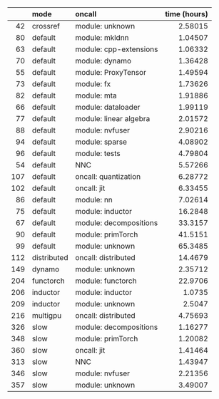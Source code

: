 <!-- Here we cut out data points with times less than 1 hour -->
|     | mode        | oncall                 |     time (hours) |
|----:|:------------|:-----------------------|---------:|
|  42 | crossref    | module: unknown        |  2.58015 |
|  80 | default     | module: mkldnn         |  1.04507 |
|  63 | default     | module: cpp-extensions |  1.06332 |
|  70 | default     | module: dynamo         |  1.36428 |
|  55 | default     | module: ProxyTensor    |  1.49594 |
|  73 | default     | module: fx             |  1.73626 |
|  82 | default     | module: mta            |  1.91886 |
|  66 | default     | module: dataloader     |  1.99119 |
|  77 | default     | module: linear algebra |  2.01572 |
|  88 | default     | module: nvfuser        |  2.90216 |
|  94 | default     | module: sparse         |  4.08902 |
|  96 | default     | module: tests          |  4.79804 |
|  54 | default     | NNC                    |  5.57266 |
| 107 | default     | oncall: quantization   |  6.28772 |
| 102 | default     | oncall: jit            |  6.33455 |
|  86 | default     | module: nn             |  7.02614 |
|  75 | default     | module: inductor       | 16.2848  |
|  67 | default     | module: decompositions | 33.3157  |
|  90 | default     | module: primTorch      | 41.5151  |
|  99 | default     | module: unknown        | 65.3485  |
| 112 | distributed | oncall: distributed    | 14.4679  |
| 149 | dynamo      | module: unknown        |  2.35712 |
| 204 | functorch   | module: functorch      | 22.9706  |
| 206 | inductor    | module: inductor       |  1.0735  |
| 209 | inductor    | module: unknown        |  2.5047  |
| 216 | multigpu    | oncall: distributed    |  4.75693 |
| 326 | slow        | module: decompositions |  1.16277 |
| 348 | slow        | module: primTorch      |  1.20082 |
| 360 | slow        | oncall: jit            |  1.41464 |
| 313 | slow        | NNC                    |  1.43947 |
| 346 | slow        | module: nvfuser        |  2.21356 |
| 357 | slow        | module: unknown        |  3.49007 |
